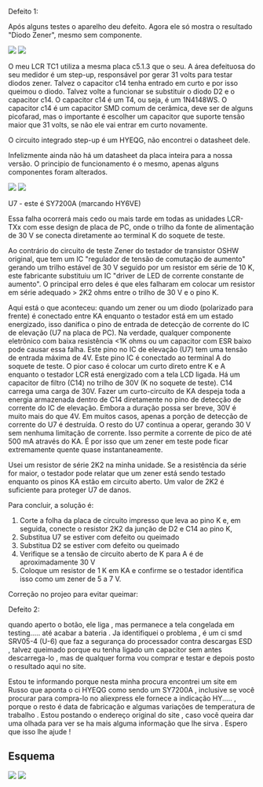 Defeito 1:

Após alguns testes o aparelho deu defeito. Agora ele só mostra o resultado "Diodo Zener", mesmo sem componente.

<img src=".assets/d1.JPG"/>

<img src=".assets/d2.JPG"/>

O meu LCR TC1 utiliza a mesma placa c5.1.3 que o seu. A área defeituosa do seu medidor é um step-up, responsável por gerar 31 volts para testar diodos zener. Talvez o capacitor c14 tenha entrado em curto e por isso queimou o diodo. Talvez volte a funcionar se substituir o diodo D2 e o capacitor c14. O capacitor c14 é um T4, ou seja, é um 1N4148WS. O capacitor c14 é um capacitor SMD comum de cerâmica, deve ser de alguns picofarad, mas o importante é escolher um capacitor que suporte tensão maior que 31 volts, se não ele vai entrar em curto novamente.

O circuito integrado step-up é um HYEQG, não encontrei o datasheet dele.

Infelizmente ainda não há um datasheet da placa inteira para a nossa versão. O principio de funcionamento é o mesmo, apenas alguns componentes foram alterados.

<img src=".assets/d3.jpg"/>

<img src=".assets/d4.jpg"/>

U7 - este é SY7200A (marcando HY6VE)

Essa falha ocorrerá mais cedo ou mais tarde em todas as unidades LCR-TXx com esse design de placa de PC, onde o trilho da fonte de alimentação de 30 V se conecta diretamente ao terminal K do soquete de teste.

Ao contrário do circuito de teste Zener do testador de transistor OSHW original, que tem um IC "regulador de tensão de comutação de aumento" gerando um trilho estável de 30 V seguido por um resistor em série de 10 K, este fabricante substituiu um IC "driver de LED de corrente constante de aumento". O principal erro deles é que eles falharam em colocar um resistor em série adequado > 2K2 ohms entre o trilho de 30 V e o pino K.

Aqui está o que aconteceu: quando um zener ou um diodo (polarizado para frente) é conectado entre KA enquanto o testador está em um estado energizado, isso danifica o pino de entrada de detecção de corrente do IC de elevação (U7 na placa de PC). Na verdade, qualquer componente eletrônico com baixa resistência <1K ohms ou um capacitor com ESR baixo pode causar essa falha. Este pino no IC de elevação (U7) tem uma tensão de entrada máxima de 4V. Este pino IC é conectado ao terminal A do soquete de teste. O pior caso é colocar um curto direto entre K e A enquanto o testador LCR está energizado com a tela LCD ligada. Há um capacitor de filtro (C14) no trilho de 30V (K no soquete de teste). C14 carrega uma carga de 30V. Fazer um curto-circuito de KA despeja toda a energia armazenada dentro de C14 diretamente no pino de detecção de corrente do IC de elevação. Embora a duração possa ser breve, 30V é muito mais do que 4V. Em muitos casos, apenas a porção de detecção de corrente do U7 é destruída. O resto do U7 continua a operar, gerando 30 V sem nenhuma limitação de corrente. Isso permite a corrente de pico de até 500 mA através do KA. É por isso que um zener em teste pode ficar extremamente quente quase instantaneamente.

Usei um resistor de série 2K2 na minha unidade. Se a resistência da série for maior, o testador pode relatar que um zener está sendo testado enquanto os pinos KA estão em circuito aberto. Um valor de 2K2 é suficiente para proteger U7 de danos.

Para concluir, a solução é:
1) Corte a folha da placa de circuito impresso que leva ao pino K e, em seguida, conecte o resistor 2K2 da junção de D2 e ​​C14 ao pino K,
2) Substitua U7 se estiver com defeito ou queimado
3) Substitua D2 se estiver com defeito ou queimado
4) Verifique se a tensão de circuito aberto de K para A é de aproximadamente 30 V
5) Coloque um resistor de 1 K em KA e confirme se o testador identifica isso como um zener de 5 a 7 V.


Correção no projeo para evitar queimar:


Defeito 2:

quando aperto o botão, ele liga , mas permanece a tela congelada em testing.....  até acabar a bateria . Ja identifiquei o problema , é um ci smd SRV05-4  (U-6) que faz a segurança do processador contra descargas ESD , talvez queimado porque eu tenha ligado um capacitor sem antes descarrega-lo , mas de qualquer forma vou comprar e testar e depois posto o resultado aqui no site.

Estou te informando porque nesta minha procura encontrei um site em Russo que aponta o ci HYEQG como sendo um SY7200A , inclusive se você procurar para compra-lo no aliexpress ele fornece a indicação HY..... , porque o resto é data de fabricação e algumas variações de temperatura de trabalho . Estou postando o endereço original do site , caso você queira dar uma olhada para ver se ha mais alguma informação que lhe sirva . Espero que isso lhe ajude !

## Esquema

<img src=".assets/esquema.png"/>

<img src=".assets/esquema1.jpeg"/>

